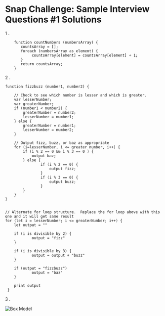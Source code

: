 # Snap Challenge: Sample Interview Questions #1 Solutions

1 .

        function countNumbers (numbersArray) {
           countsArray = [];
           foreach (numbersArray as element) {
                countsArray[element] = countsArray[element] + 1;
           } 
           return countsArray;
        }

2 .

    function fizzbuzz (number1, number2) {
    
        // Check to see which number is lesser and which is greater.
        var lesserNumber;
        var greaterNumber;
        if (number1 < number2) {
            greaterNumber = number2;
            lesserNumber = number1;
        } else {
            greaterNumber = number1;
            lesserNumber = number2;
        }
    
        // Output fizz, buzz, or baz as appropriate
        for (i=lesserNumber, i <= greater number, i++) {
            if (i % 2 == 0 && i % 3 == 0 ) {
                output baz;
            } else {
                    if (i % 2 == 0) {
                        output fizz;
                    }
                    if (i % 3 == 0) {
                        output buzz;
                    }
            }
        }
    }
    
    
    // Alternate for loop structure.  Replace the for loop above with this one and it will get same result
    for (let i = lesserNumber; i <= greaterNumber; i++) {
        let output = ""

        if (i is divisible by 2) {
                output = "fizz"
        }

        if (i is divisible by 3) {
                output = output + "buzz"
        }

        if (output = "fizzbuzz")
                output = "baz"
        }

        print output
     } 

3 .

![Box Model](box-model.png)
